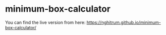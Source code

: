 # minimum-box-calculator

You can find the live version from here: https://nghitrum.github.io/minimum-box-calculator/
